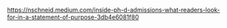 https://nschneid.medium.com/inside-ph-d-admissions-what-readers-look-for-in-a-statement-of-purpose-3db4e6081f80
